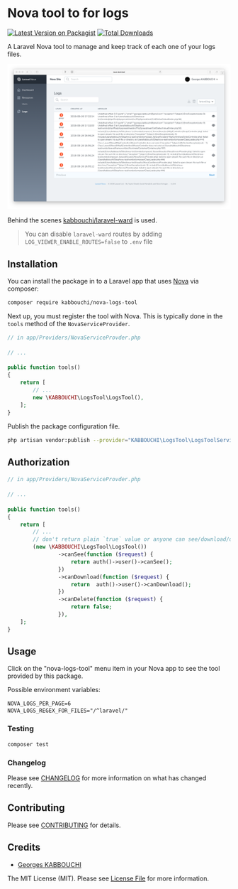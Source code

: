 # Nova tool to for logs

[![Latest Version on Packagist](https://img.shields.io/packagist/v/kabbouchi/nova-logs-tool.svg?style=flat-square)](https://packagist.org/packages/kabbouchi/nova-logs-tool)
[![Total Downloads](https://img.shields.io/packagist/dt/kabbouchi/nova-logs-tool.svg?style=flat-square)](https://packagist.org/packages/kabbouchi/nova-logs-tool)

A Laravel Nova tool to manage and keep track of each one of your logs files.

![screenshot of the backup tool](https://raw.githubusercontent.com/KABBOUCHI/nova-logs-tool/master/docs/screenshot.png?20180828)

Behind the scenes [kabbouchi/laravel-ward](https://github.com/KABBOUCHI/laravel-ward) is used.
> You can disable `laravel-ward` routes by adding `LOG_VIEWER_ENABLE_ROUTES=false` to `.env` file

## Installation

You can install the package in to a Laravel app that uses [Nova](https://nova.laravel.com) via composer:

```bash
composer require kabbouchi/nova-logs-tool
```

Next up, you must register the tool with Nova. This is typically done in the `tools` method of the `NovaServiceProvider`.

```php
// in app/Providers/NovaServiceProvder.php

// ...

public function tools()
{
    return [
        // ...
        new \KABBOUCHI\LogsTool\LogsTool(),
    ];
}
```

Publish the package configuration file.

```bash
php artisan vendor:publish --provider="KABBOUCHI\LogsTool\LogsToolServiceProvider"
```

## Authorization
```php
// in app/Providers/NovaServiceProvder.php

// ...

public function tools()
{
    return [
        // ...
        // don't return plain `true` value or anyone can see/download/delete the logs, make sure to check if user has permission.
        (new \KABBOUCHI\LogsTool\LogsTool())
                ->canSee(function ($request) {
                    return auth()->user()->canSee(); 
                })
                ->canDownload(function ($request) {
                    return  auth()->user()->canDownload();
                })
                ->canDelete(function ($request) {
                    return false;
                }),
    ];
}
```

## Usage

Click on the "nova-logs-tool" menu item in your Nova app to see the tool provided by this package.

Possible environment variables:

``` env
NOVA_LOGS_PER_PAGE=6
NOVA_LOGS_REGEX_FOR_FILES="/^laravel/"
```

### Testing

``` bash
composer test
```

### Changelog

Please see [CHANGELOG](CHANGELOG.md) for more information on what has changed recently.

## Contributing

Please see [CONTRIBUTING](CONTRIBUTING.md) for details.

## Credits

- [Georges KABBOUCHI](https://github.com/kabbouchi)

The MIT License (MIT). Please see [License File](LICENSE.md) for more information.
